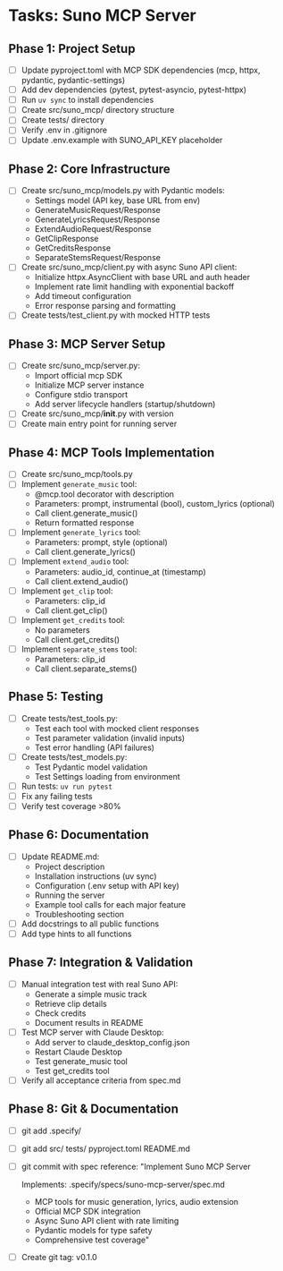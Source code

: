 # Tasks: Suno MCP Server

## Phase 1: Project Setup

- [ ] Update pyproject.toml with MCP SDK dependencies (mcp, httpx, pydantic, pydantic-settings)
- [ ] Add dev dependencies (pytest, pytest-asyncio, pytest-httpx)
- [ ] Run `uv sync` to install dependencies
- [ ] Create src/suno_mcp/ directory structure
- [ ] Create tests/ directory
- [ ] Verify .env in .gitignore
- [ ] Update .env.example with SUNO_API_KEY placeholder

## Phase 2: Core Infrastructure

- [ ] Create src/suno_mcp/models.py with Pydantic models:
  - Settings model (API key, base URL from env)
  - GenerateMusicRequest/Response
  - GenerateLyricsRequest/Response
  - ExtendAudioRequest/Response
  - GetClipResponse
  - GetCreditsResponse
  - SeparateStemsRequest/Response
- [ ] Create src/suno_mcp/client.py with async Suno API client:
  - Initialize httpx.AsyncClient with base URL and auth header
  - Implement rate limit handling with exponential backoff
  - Add timeout configuration
  - Error response parsing and formatting
- [ ] Create tests/test_client.py with mocked HTTP tests

## Phase 3: MCP Server Setup

- [ ] Create src/suno_mcp/server.py:
  - Import official mcp SDK
  - Initialize MCP server instance
  - Configure stdio transport
  - Add server lifecycle handlers (startup/shutdown)
- [ ] Create src/suno_mcp/__init__.py with version
- [ ] Create main entry point for running server

## Phase 4: MCP Tools Implementation

- [ ] Create src/suno_mcp/tools.py
- [ ] Implement `generate_music` tool:
  - @mcp.tool decorator with description
  - Parameters: prompt, instrumental (bool), custom_lyrics (optional)
  - Call client.generate_music()
  - Return formatted response
- [ ] Implement `generate_lyrics` tool:
  - Parameters: prompt, style (optional)
  - Call client.generate_lyrics()
- [ ] Implement `extend_audio` tool:
  - Parameters: audio_id, continue_at (timestamp)
  - Call client.extend_audio()
- [ ] Implement `get_clip` tool:
  - Parameters: clip_id
  - Call client.get_clip()
- [ ] Implement `get_credits` tool:
  - No parameters
  - Call client.get_credits()
- [ ] Implement `separate_stems` tool:
  - Parameters: clip_id
  - Call client.separate_stems()

## Phase 5: Testing

- [ ] Create tests/test_tools.py:
  - Test each tool with mocked client responses
  - Test parameter validation (invalid inputs)
  - Test error handling (API failures)
- [ ] Create tests/test_models.py:
  - Test Pydantic model validation
  - Test Settings loading from environment
- [ ] Run tests: `uv run pytest`
- [ ] Fix any failing tests
- [ ] Verify test coverage >80%

## Phase 6: Documentation

- [ ] Update README.md:
  - Project description
  - Installation instructions (uv sync)
  - Configuration (.env setup with API key)
  - Running the server
  - Example tool calls for each major feature
  - Troubleshooting section
- [ ] Add docstrings to all public functions
- [ ] Add type hints to all functions

## Phase 7: Integration & Validation

- [ ] Manual integration test with real Suno API:
  - Generate a simple music track
  - Retrieve clip details
  - Check credits
  - Document results in README
- [ ] Test MCP server with Claude Desktop:
  - Add server to claude_desktop_config.json
  - Restart Claude Desktop
  - Test generate_music tool
  - Test get_credits tool
- [ ] Verify all acceptance criteria from spec.md

## Phase 8: Git & Documentation

- [ ] git add .specify/
- [ ] git add src/ tests/ pyproject.toml README.md
- [ ] git commit with spec reference:
  "Implement Suno MCP Server
  
  Implements: .specify/specs/suno-mcp-server/spec.md
  - MCP tools for music generation, lyrics, audio extension
  - Official MCP SDK integration
  - Async Suno API client with rate limiting
  - Pydantic models for type safety
  - Comprehensive test coverage"
- [ ] Create git tag: v0.1.0
